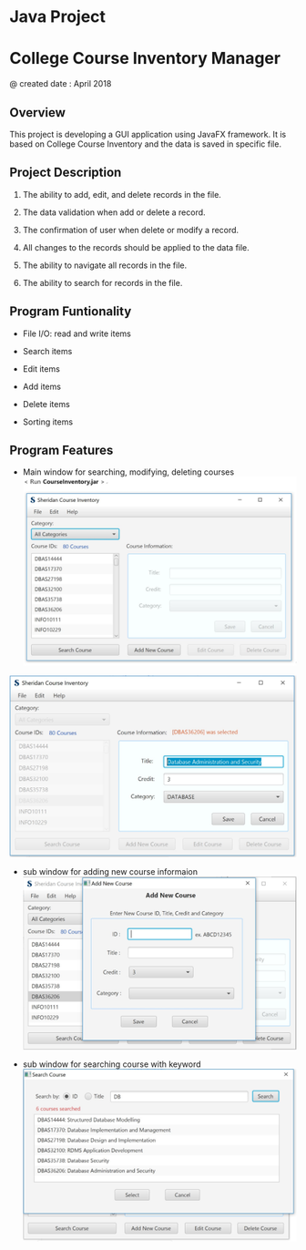 
# Java Project

# College Course Inventory Manager 

@ created date : April 2018


 Overview
------------------------


This project is developing a GUI application using  JavaFX framework. 
It is based on College Course Inventory and the data is saved  in specific file. 
  

 Project Description
------------------------


1. The ability to add, edit, and delete records in the file.

2. The data validation when add or delete a record.

3. The confirmation of user when delete or modify a record.

4. All changes to the records should be applied to the data file.

5. The ability to navigate all records in the file.

6. The ability to search for records in the file.

 
 Program Funtionality
-------------------------


- File I/O: read and write  items

- Search items

- Edit items

- Add items

- Delete items

- Sorting items


Program Features
------------------------


- Main window for searching, modifying, deleting courses 
![TestImage](./images/Testimg1.JPG)

![TestImage](./images/Testimg2.JPG)

- sub window for adding new course informaion
![TestImage](./images/Testimg3.JPG)

- sub window for searching course with keyword
![TestImage](./images/Testimg4.JPG)
